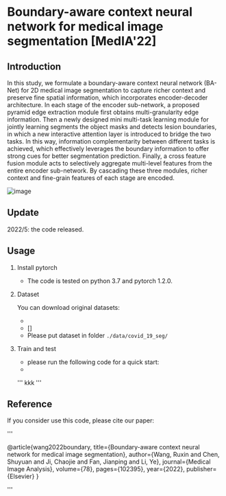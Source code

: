 # Boundary-aware context neural network for medical image segmentation [MedIA'22]

## Introduction

In this study, we formulate a boundary-aware context neural network (BA-Net) for 2D medical image segmentation to capture richer context and preserve fine spatial information, which incorporates encoder-decoder architecture. In each stage of the encoder sub-network, a proposed pyramid edge extraction module first obtains multi-granularity edge information. Then a newly designed mini multi-task learning module for jointly learning segments the object masks and detects lesion boundaries, in which a new interactive attention layer is introduced to bridge the two tasks. In this way, information complementarity between different tasks is achieved, which effectively leverages the boundary information to offer strong cues for better segmentation prediction. Finally, a cross feature fusion module acts to selectively aggregate multi-level features from the entire encoder sub-network. By cascading these three modules, richer context and fine-grain features of each stage are encoded.

![image](img/overview.png)

## Update

2022/5: the code released.

## Usage

1. Install pytorch 

   - The code is tested on python 3.7 and pytorch 1.2.0.

2. Dataset
   
   You can download original datasets:
   - [ISIC-2017]: https://medicalsegmentation.com/covid19/
   - []
   - Please put dataset in folder `./data/covid_19_seg/`

3. Train and test

   - please run the following code for a quick start:
   -
   '''
   kkk
   '''

## Reference

If you consider use this code, please cite our paper:

'''

@article{wang2022boundary,
  title={Boundary-aware context neural network for medical image segmentation},
  author={Wang, Ruxin and Chen, Shuyuan and Ji, Chaojie and Fan, Jianping and Li, Ye},
  journal={Medical Image Analysis},
  volume={78},
  pages={102395},
  year={2022},
  publisher={Elsevier}
}

'''

     
 
